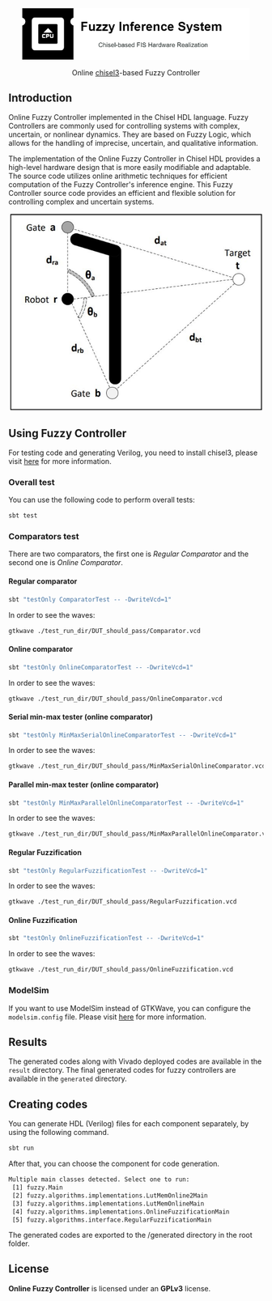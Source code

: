 <p align="center">
  <a href="https://github.com/cslab-chosun/online-fuzzy-chisel/">
    <img alt="Online Fuzzy Controller" title="Online Fuzzy Controller" src="https://raw.githubusercontent.com/cslab-chosun/uploaded-files/main/img/online-fuzzy-logo3.png" width="450">
  </a>
</p>

<p align="center">
  Online <a href="https://chisel-lang.org">chisel3</a>-based Fuzzy Controller
</p>

## Introduction

Online Fuzzy Controller implemented in the Chisel HDL language. Fuzzy Controllers are commonly used for controlling systems with complex, uncertain, or nonlinear dynamics. They are based on Fuzzy Logic, which allows for the handling of imprecise, uncertain, and qualitative information.

The implementation of the Online Fuzzy Controller in Chisel HDL provides a high-level hardware design that is more easily modifiable and adaptable. The source code utilizes online arithmetic techniques for efficient computation of the Fuzzy Controller's inference engine. This Fuzzy Controller source code provides an efficient and flexible solution for controlling complex and uncertain systems.

<p align="center">
  <img src="https://raw.githubusercontent.com/cslab-chosun/uploaded-files/main/img/fuzzy-controller-design.png" width=700>
</p>

## Using Fuzzy Controller 

For testing code and generating Verilog, you need to install chisel3, please visit <a href="https://github.com/chipsalliance/chisel3/blob/master/SETUP.md">here</a> for more information. 

### Overall test

You can use the following code to perform overall tests:
```sh
sbt test
```

### Comparators test

There are two comparators, the first one is *Regular Comparator* and the second one is *Online Comparator*.

#### Regular comparator

```sh
sbt "testOnly ComparatorTest -- -DwriteVcd=1"
```

In order to see the waves:
```sh
gtkwave ./test_run_dir/DUT_should_pass/Comparator.vcd
```

#### Online comparator

```sh
sbt "testOnly OnlineComparatorTest -- -DwriteVcd=1"
```

In order to see the waves:
```sh
gtkwave ./test_run_dir/DUT_should_pass/OnlineComparator.vcd
```


#### Serial min-max tester (online comparator)

```sh
sbt "testOnly MinMaxSerialOnlineComparatorTest -- -DwriteVcd=1"
```

In order to see the waves:
```sh
gtkwave ./test_run_dir/DUT_should_pass/MinMaxSerialOnlineComparator.vcd
```


#### Parallel min-max tester (online comparator)

```sh
sbt "testOnly MinMaxParallelOnlineComparatorTest -- -DwriteVcd=1"
```

In order to see the waves:
```sh
gtkwave ./test_run_dir/DUT_should_pass/MinMaxParallelOnlineComparator.vcd
```

#### Regular Fuzzification

```sh
sbt "testOnly RegularFuzzificationTest -- -DwriteVcd=1"
```

In order to see the waves:
```sh
gtkwave ./test_run_dir/DUT_should_pass/RegularFuzzification.vcd
```

#### Online Fuzzification

```sh
sbt "testOnly OnlineFuzzificationTest -- -DwriteVcd=1"
```

In order to see the waves:
```sh
gtkwave ./test_run_dir/DUT_should_pass/OnlineFuzzification.vcd
```

### ModelSim

If you want to use ModelSim instead of GTKWave, you can configure the `modelsim.config` file. Please visit <a href="https://github.com/cslab-chosun/online-fuzzy-chisel/blob/main/sim/README.md">here</a> for more information.

## Results 

The generated codes along with Vivado deployed codes are available in the `result` directory. The final generated codes for fuzzy controllers are available in the `generated` directory.

## Creating codes 

You can generate HDL (Verilog) files for each component separately, by using the following command.

```sh
sbt run
```

After that, you can choose the component for code generation.

```
Multiple main classes detected. Select one to run:
 [1] fuzzy.Main
 [2] fuzzy.algorithms.implementations.LutMemOnline2Main
 [3] fuzzy.algorithms.implementations.LutMemOnlineMain
 [4] fuzzy.algorithms.implementations.OnlineFuzzificationMain
 [5] fuzzy.algorithms.interface.RegularFuzzificationMain
```

The generated codes are exported to the /generated directory in the root folder.

<!-- LICENSE -->
## License

**Online Fuzzy Controller** is licensed under an **GPLv3** license.
